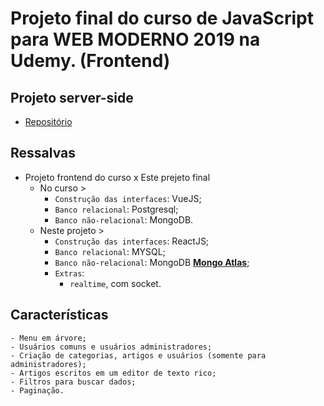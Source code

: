 # Projeto final do curso de JavaScript para WEB MODERNO 2019 na Udemy. (**Frontend**)

## Projeto server-side
- [Repositório](https://github.com/Maycon-PE/knowledge-Backend "knowledge-Backend")

## Ressalvas
- Projeto frontend do curso x Este prejeto final
	- No curso >
		- `Construção das interfaces`: VueJS;
		- `Banco relacional`: Postgresql;
		- `Banco não-relacional`: MongoDB.
	- Neste projeto >
		- `Construção das interfaces`: ReactJS;
		- `Banco relacional`: MYSQL;
		- `Banco não-relacional`: MongoDB [**Mongo Atlas**](https://cloud.mongodb.com "Site do serviço utilizado");
		- `Extras`: 
			- `realtime`, com socket.


## Características
	- Menu em árvore;
	- Usuários comuns e usuários administradores;
	- Criação de categorias, artigos e usuários (somente para administradores);
	- Artigos escritos em um editor de texto rico;
	- Filtros para buscar dados;
	- Paginação.
